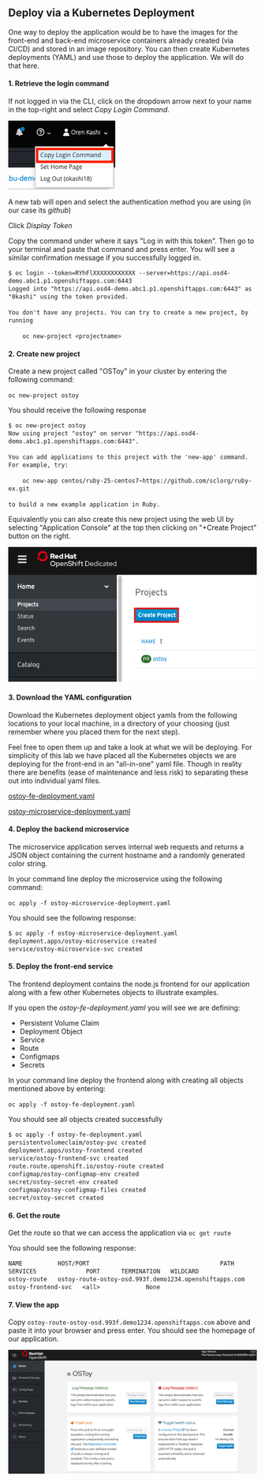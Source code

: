 ## Deploy via a Kubernetes Deployment
One way to deploy the application would be to have the images for the front-end and back-end microservice containers already created (via CI/CD) and stored in an image repository.  You can then create Kubernetes deployments (YAML) and use those to deploy the application.  We will do that here.

#### 1. Retrieve the login command
If not logged in via the CLI, click on the dropdown arrow next to your name in the top-right and select *Copy Login Command*.

![CLI Login](/images/4-cli-login.png)

A new tab will open and select the authentication method you are using (in our case its *github*)

Click *Display Token*

Copy the command under where it says "Log in with this token". Then go to your terminal and paste that command and press enter.  You will see a similar confirmation message if you successfully logged in.

```
$ oc login --token=RYhFlXXXXXXXXXXXX --server=https://api.osd4-demo.abc1.p1.openshiftapps.com:6443
Logged into "https://api.osd4-demo.abc1.p1.openshiftapps.com:6443" as "0kashi" using the token provided.

You don't have any projects. You can try to create a new project, by running

    oc new-project <projectname>

```

#### 2. Create new project
Create a new project called "OSToy" in your cluster by entering the following command:

`oc new-project ostoy`

You should receive the following response

```
$ oc new-project ostoy
Now using project "ostoy" on server "https://api.osd4-demo.abc1.p1.openshiftapps.com:6443".

You can add applications to this project with the 'new-app' command. For example, try:

    oc new-app centos/ruby-25-centos7~https://github.com/sclorg/ruby-ex.git

to build a new example application in Ruby.
```

Equivalently you can also create this new project using the web UI by selecting "Application Console" at the top  then clicking on "+Create Project" button on the right.

![UI Create Project](/images/OSD4/4-createnewproj.png)

#### 3. Download the YAML configuration
Download the Kubernetes deployment object yamls from the following locations to your local machine, in a directory of your choosing (just remember where you placed them for the next step).

Feel free to open them up and take a look at what we will be deploying. For simplicity of this lab we have placed all the Kubernetes objects we are deploying for the front-end in an "all-in-one" yaml file.  Though in reality there are benefits (ease of maintenance and less risk) to separating these out into individual yaml files.

[ostoy-fe-deployment.yaml](/yaml/ostoy-fe-deployment.yaml)

[ostoy-microservice-deployment.yaml](/yaml/ostoy-microservice-deployment.yaml)

#### 4. Deploy the backend microservice
The microservice application serves internal web requests and returns a JSON object containing the current hostname and a randomly generated color string.

In your command line deploy the microservice using the following command:

`oc apply -f ostoy-microservice-deployment.yaml`

You should see the following response:
```
$ oc apply -f ostoy-microservice-deployment.yaml
deployment.apps/ostoy-microservice created
service/ostoy-microservice-svc created
```

#### 5. Deploy the front-end service
The frontend deployment contains the node.js frontend for our application along with a few other Kubernetes objects to illustrate examples.

 If you open the *ostoy-fe-deployment.yaml* you will see we are defining:

- Persistent Volume Claim
- Deployment Object
- Service
- Route
- Configmaps
- Secrets

In your command line deploy the frontend along with creating all objects mentioned above by entering:

`oc apply -f ostoy-fe-deployment.yaml`

You should see all objects created successfully

```
$ oc apply -f ostoy-fe-deployment.yaml
persistentvolumeclaim/ostoy-pvc created
deployment.apps/ostoy-frontend created
service/ostoy-frontend-svc created
route.route.openshift.io/ostoy-route created
configmap/ostoy-configmap-env created
secret/ostoy-secret-env created
configmap/ostoy-configmap-files created
secret/ostoy-secret created
```

#### 6. Get the route
Get the route so that we can access the application via `oc get route`

You should see the following response:

```
NAME          HOST/PORT                                     PATH      SERVICES              PORT      TERMINATION   WILDCARD
ostoy-route   ostoy-route-ostoy-osd.993f.demo1234.openshiftapps.com  ostoy-frontend-svc   <all>             None
```

#### 7. View the app
Copy `ostoy-route-ostoy-osd.993f.demo1234.openshiftapps.com` above and paste it into your browser and press enter.  You should see the homepage of our application.

![Home Page](/images/4-ostoy-homepage.png)
